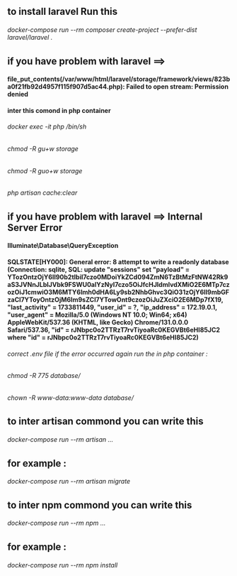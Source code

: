 ## to install laravel Run this
######  docker-compose run --rm composer create-project --prefer-dist laravel/laravel .
## if you have problem with laravel ==> 
#### file_put_contents(/var/www/html/laravel/storage/framework/views/823ba0f21fb92d4957f115f907d5ac44.php): Failed to open stream: Permission denied
#### inter this comond in php container 
###### docker exec -it php /bin/sh
###### chmod -R gu+w storage
###### chmod -R guo+w storage
###### php artisan cache:clear
## if you have problem with laravel ==> Internal Server Error
#### Illuminate\Database\QueryException
#### SQLSTATE[HY000]: General error: 8 attempt to write a readonly database (Connection: sqlite, SQL: update "sessions" set "payload" = YTozOntzOjY6Il90b2tlbiI7czo0MDoiYkZCd094ZmN6TzBtMzFtNW42Rk9aS3JVNnJLblJVbk9FSWU0alYzNyI7czo5OiJfcHJldmlvdXMiO2E6MTp7czozOiJ1cmwiO3M6MTY6Imh0dHA6Ly9sb2NhbGhvc3QiO31zOjY6Il9mbGFzaCI7YToyOntzOjM6Im9sZCI7YTowOnt9czozOiJuZXciO2E6MDp7fX19, "last_activity" = 1733811449, "user_id" = ?, "ip_address" = 172.19.0.1, "user_agent" = Mozilla/5.0 (Windows NT 10.0; Win64; x64) AppleWebKit/537.36 (KHTML, like Gecko) Chrome/131.0.0.0 Safari/537.36, "id" = rJNbpc0o2TTRzT7rvTiyoaRc0KEGVBt6eHI85JC2 where "id" = rJNbpc0o2TTRzT7rvTiyoaRc0KEGVBt6eHI85JC2)
###### correct .env file if the error occurred again run the in php container : 
###### chmod -R 775 database/
###### chown -R www-data:www-data database/

## to inter artisan commond you can write this
###### docker-compose run --rm artisan ...
## for example : 
###### docker-compose run --rm artisan migrate

## to inter npm commond you can write this
###### docker-compose run --rm npm ...
## for example : 
###### docker-compose run --rm npm install
